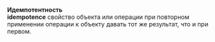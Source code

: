 **Идемпотентность** <br>
**idempotence**
свойство объекта или операции при повторном применении операции к объекту давать тот же результат, что и при первом.